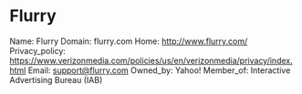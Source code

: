# Flurry

Name: Flurry
Domain: flurry.com
Home: http://www.flurry.com/
Privacy_policy: https://www.verizonmedia.com/policies/us/en/verizonmedia/privacy/index.html
Email: support@flurry.com
Owned_by: Yahoo!
Member_of: Interactive Advertising Bureau (IAB)

